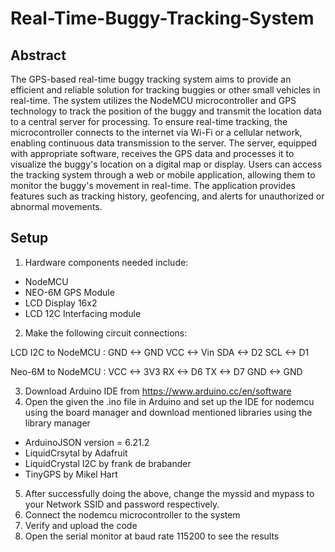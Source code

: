# Real-Time-Buggy-Tracking-System

## Abstract

The GPS-based real-time buggy tracking system aims to provide an efficient and reliable solution for tracking buggies or other small vehicles in real-time. The system utilizes the NodeMCU microcontroller and GPS technology to track the position of the buggy and transmit the location data to a central server for processing. To ensure real-time tracking, the microcontroller connects to the internet via Wi-Fi or a cellular network, enabling continuous data transmission to the server. The server, equipped with appropriate software, receives the GPS data and processes it to visualize the buggy's location on a digital map or display. Users can access the tracking system through a web or mobile application, allowing them to monitor the buggy's movement in real-time. The application provides features such as tracking history, geofencing, and alerts for unauthorized or abnormal movements.

## Setup

1. Hardware components needed include:
- NodeMCU 
- NEO-6M GPS Module 
- LCD Display 16x2
- LCD 12C Interfacing module

2. Make the following circuit connections:
  
LCD I2C to NodeMCU :
GND <-> GND
VCC <-> Vin
SDA <-> D2
SCL <-> D1

Neo-6M to NodeMCU :
VCC <-> 3V3
RX  <-> D6
TX  <-> D7
GND <-> GND

3. Download Arduino IDE from https://www.arduino.cc/en/software 
4. Open the given the .ino file in Arduino and set up the IDE for nodemcu using the board manager and download mentioned libraries using the library manager
- ArduinoJSON version = 6.21.2
- LiquidCrsytal by Adafruit
- LiquidCrystal I2C by frank de brabander 
- TinyGPS by Mikel Hart
5. After successfully doing the above, change the myssid and mypass to your Network SSID and password respectively.
6. Connect the nodemcu microcontroller to the system 
7. Verify and upload the code
8. Open the serial monitor at baud rate 115200 to see the results

